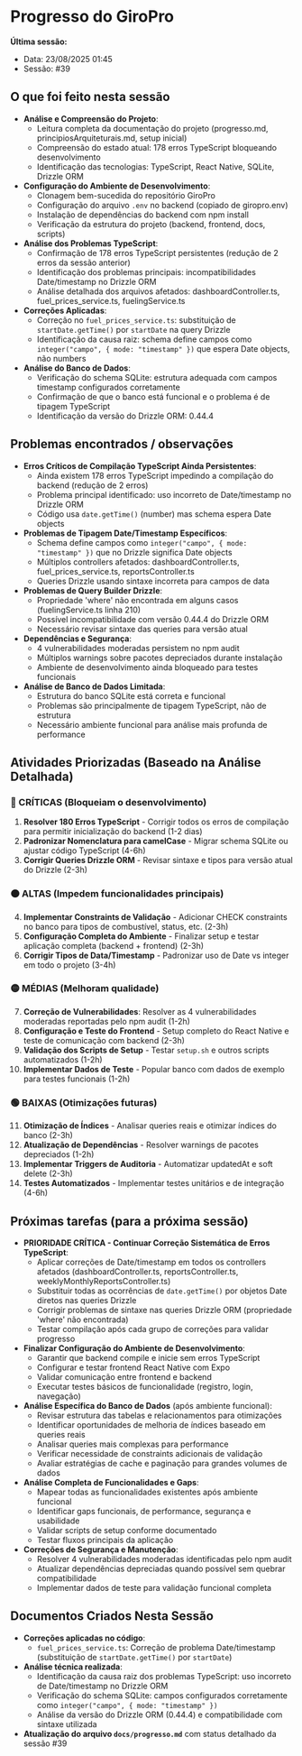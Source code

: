 # Progresso do GiroPro

**Última sessão:**
- Data: 23/08/2025 01:45
- Sessão: #39

## O que foi feito nesta sessão
- **Análise e Compreensão do Projeto**:
  - Leitura completa da documentação do projeto (progresso.md, principiosArquiteturais.md, setup inicial)
  - Compreensão do estado atual: 178 erros TypeScript bloqueando desenvolvimento
  - Identificação das tecnologias: TypeScript, React Native, SQLite, Drizzle ORM
- **Configuração do Ambiente de Desenvolvimento**:
  - Clonagem bem-sucedida do repositório GiroPro
  - Configuração do arquivo `.env` no backend (copiado de giropro.env)
  - Instalação de dependências do backend com npm install
  - Verificação da estrutura do projeto (backend, frontend, docs, scripts)
- **Análise dos Problemas TypeScript**:
  - Confirmação de 178 erros TypeScript persistentes (redução de 2 erros da sessão anterior)
  - Identificação dos problemas principais: incompatibilidades Date/timestamp no Drizzle ORM
  - Análise detalhada dos arquivos afetados: dashboardController.ts, fuel_prices_service.ts, fuelingService.ts
- **Correções Aplicadas**:
  - Correção no `fuel_prices_service.ts`: substituição de `startDate.getTime()` por `startDate` na query Drizzle
  - Identificação da causa raiz: schema define campos como `integer("campo", { mode: "timestamp" })` que espera Date objects, não numbers
- **Análise do Banco de Dados**:
  - Verificação do schema SQLite: estrutura adequada com campos timestamp configurados corretamente
  - Confirmação de que o banco está funcional e o problema é de tipagem TypeScript
  - Identificação da versão do Drizzle ORM: 0.44.4

## Problemas encontrados / observações
- **Erros Críticos de Compilação TypeScript Ainda Persistentes**: 
  - Ainda existem 178 erros TypeScript impedindo a compilação do backend (redução de 2 erros)
  - Problema principal identificado: uso incorreto de Date/timestamp no Drizzle ORM
  - Código usa `date.getTime()` (number) mas schema espera Date objects
- **Problemas de Tipagem Date/Timestamp Específicos**:
  - Schema define campos como `integer("campo", { mode: "timestamp" })` que no Drizzle significa Date objects
  - Múltiplos controllers afetados: dashboardController.ts, fuel_prices_service.ts, reportsController.ts
  - Queries Drizzle usando sintaxe incorreta para campos de data
- **Problemas de Query Builder Drizzle**:
  - Propriedade 'where' não encontrada em alguns casos (fuelingService.ts linha 210)
  - Possível incompatibilidade com versão 0.44.4 do Drizzle ORM
  - Necessário revisar sintaxe das queries para versão atual
- **Dependências e Segurança**:
  - 4 vulnerabilidades moderadas persistem no npm audit
  - Múltiplos warnings sobre pacotes depreciados durante instalação
  - Ambiente de desenvolvimento ainda bloqueado para testes funcionais
- **Análise de Banco de Dados Limitada**:
  - Estrutura do banco SQLite está correta e funcional
  - Problemas são principalmente de tipagem TypeScript, não de estrutura
  - Necessário ambiente funcional para análise mais profunda de performance

## Atividades Priorizadas (Baseado na Análise Detalhada)

### 🔴 CRÍTICAS (Bloqueiam o desenvolvimento)
1. **Resolver 180 Erros TypeScript** - Corrigir todos os erros de compilação para permitir inicialização do backend (1-2 dias)
2. **Padronizar Nomenclatura para camelCase** - Migrar schema SQLite ou ajustar código TypeScript (4-6h)
3. **Corrigir Queries Drizzle ORM** - Revisar sintaxe e tipos para versão atual do Drizzle (2-3h)

### 🟠 ALTAS (Impedem funcionalidades principais)  
4. **Implementar Constraints de Validação** - Adicionar CHECK constraints no banco para tipos de combustível, status, etc. (2-3h)
5. **Configuração Completa do Ambiente** - Finalizar setup e testar aplicação completa (backend + frontend) (2-3h)
6. **Corrigir Tipos de Data/Timestamp** - Padronizar uso de Date vs integer em todo o projeto (3-4h)

### 🟡 MÉDIAS (Melhoram qualidade)
7. **Correção de Vulnerabilidades**: Resolver as 4 vulnerabilidades moderadas reportadas pelo npm audit (1-2h)
8. **Configuração e Teste do Frontend** - Setup completo do React Native e teste de comunicação com backend (2-3h)
9. **Validação dos Scripts de Setup** - Testar `setup.sh` e outros scripts automatizados (1-2h)
10. **Implementar Dados de Teste** - Popular banco com dados de exemplo para testes funcionais (1-2h)

### 🟢 BAIXAS (Otimizações futuras)
11. **Otimização de Índices** - Analisar queries reais e otimizar índices do banco (2-3h)
12. **Atualização de Dependências** - Resolver warnings de pacotes depreciados (1-2h)
13. **Implementar Triggers de Auditoria** - Automatizar updatedAt e soft delete (2-3h)
14. **Testes Automatizados** - Implementar testes unitários e de integração (4-6h)

## Próximas tarefas (para a próxima sessão)
- **PRIORIDADE CRÍTICA - Continuar Correção Sistemática de Erros TypeScript**:
  - Aplicar correções de Date/timestamp em todos os controllers afetados (dashboardController.ts, reportsController.ts, weeklyMonthlyReportsController.ts)
  - Substituir todas as ocorrências de `date.getTime()` por objetos Date diretos nas queries Drizzle
  - Corrigir problemas de sintaxe nas queries Drizzle ORM (propriedade 'where' não encontrada)
  - Testar compilação após cada grupo de correções para validar progresso
- **Finalizar Configuração do Ambiente de Desenvolvimento**:
  - Garantir que backend compile e inicie sem erros TypeScript
  - Configurar e testar frontend React Native com Expo
  - Validar comunicação entre frontend e backend
  - Executar testes básicos de funcionalidade (registro, login, navegação)
- **Análise Específica do Banco de Dados** (após ambiente funcional):
  - Revisar estrutura das tabelas e relacionamentos para otimizações
  - Identificar oportunidades de melhoria de índices baseado em queries reais
  - Analisar queries mais complexas para performance
  - Verificar necessidade de constraints adicionais de validação
  - Avaliar estratégias de cache e paginação para grandes volumes de dados
- **Análise Completa de Funcionalidades e Gaps**:
  - Mapear todas as funcionalidades existentes após ambiente funcional
  - Identificar gaps funcionais, de performance, segurança e usabilidade
  - Validar scripts de setup conforme documentado
  - Testar fluxos principais da aplicação
- **Correções de Segurança e Manutenção**:
  - Resolver 4 vulnerabilidades moderadas identificadas pelo npm audit
  - Atualizar dependências depreciadas quando possível sem quebrar compatibilidade
  - Implementar dados de teste para validação funcional completa

## Documentos Criados Nesta Sessão
- **Correções aplicadas no código**:
  - `fuel_prices_service.ts`: Correção de problema Date/timestamp (substituição de `startDate.getTime()` por `startDate`)
- **Análise técnica realizada**:
  - Identificação da causa raiz dos problemas TypeScript: uso incorreto de Date/timestamp no Drizzle ORM
  - Verificação do schema SQLite: campos configurados corretamente como `integer("campo", { mode: "timestamp" })`
  - Análise da versão do Drizzle ORM (0.44.4) e compatibilidade com sintaxe utilizada
- **Atualização do arquivo `docs/progresso.md`** com status detalhado da sessão #39



